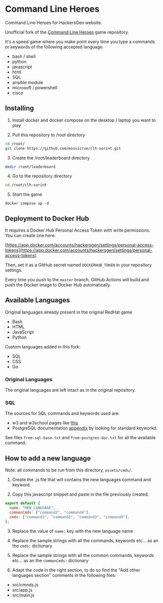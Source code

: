 # Command Line Heroes

Command Line Heroes for HackersGen website.

Unofficial fork of the [Command Line Heroes](https://github.com/CommandLineHeroes/clh-bash) game repository.

It's a speed game where you make point every time you type a commands or keywords of the following accepted language:

- bash / shell
- python
- javascript
- html
- SQL
- ansible module
- microsoft / powershell
- cisco

## Installing

1. Install docker and docker compose on the desktop / laptop you want to play

2. Pull this repository to /root directory

```bash
cd /root/
git clone https://github.com/mossicrue/clh-sorint.git
```

3. Create the /root/leaderboard directory

```bash
mkdir /root/leaderboard
```

4. Go to the repository directory

```bash
cd /root/clh-sorint
```

5. Start the game

```
docker compose up -d
```

## Deployment to Docker Hub

It requires a Docker Hub Personal Access Token with write permissions. You can create one here:

[https://app.docker.com/accounts/hackersgen/settings/personal-access-tokens](https://app.docker.com/accounts/hackersgen/settings/personal-access-tokens)

Then, set it as a GitHub secret named `DOCKERHUB_TOKEN` in your repository settings.

Every time you push to the `master` branch, GitHub Actions will build and push the Docker image to Docker Hub automatically.

## Available Languages

Original languages already present in the original RedHat game

- Bash
- HTML
- JavaScript
- Python

Custom languages added in this fork:

- SQL
- CSS
- Go

### Original Languages

The original languages are left intact as in the original repository.

### SQL

The sources for SQL commands and keywords used are:

- w3 and w3school pages like [this](https://www.w3schools.com/sql/sql_ref_keywords.asp)
- PostgreSQL documentation [appendix](https://www.postgresql.org/docs/current/sql-keywords-appendix.html) by looking for standard keyworkd.

See files `from-sql-base.txt` and `from-postgres-doc.txt` for all the available command.

## How to add a new language

Note: all commands to be run from this directory, `assets/cmds/`.

1. Create the <language>.js file that will contains the new languages command and keyword.

2. Copy this javascript snippet and paste in the file previously created.

```js
export default {
  name: "NEW_LANGUAGE",
  commonCmds: ["command2", "command4"],
  cmds: ["command1", "command2", "command3", "command4"],
};
```

3. Replace the value of `name:` key with the new language name

4. Replace the sample strings with all the commands, keywords etc... as an the `cmds:` dictionary

5. Replace the sample strings with all the common commands, keywords etc... as an the `commonCmds:` dictionary

6. Adapt the code in the right section, to do so find the "Add other languages section" comments in the following files:

- src/cmnds.js
- src/app.js
- src/main.js
